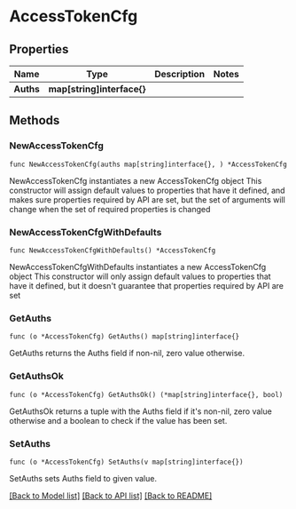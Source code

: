 # AccessTokenCfg

## Properties

Name | Type | Description | Notes
------------ | ------------- | ------------- | -------------
**Auths** | **map[string]interface{}** |  | 

## Methods

### NewAccessTokenCfg

`func NewAccessTokenCfg(auths map[string]interface{}, ) *AccessTokenCfg`

NewAccessTokenCfg instantiates a new AccessTokenCfg object
This constructor will assign default values to properties that have it defined,
and makes sure properties required by API are set, but the set of arguments
will change when the set of required properties is changed

### NewAccessTokenCfgWithDefaults

`func NewAccessTokenCfgWithDefaults() *AccessTokenCfg`

NewAccessTokenCfgWithDefaults instantiates a new AccessTokenCfg object
This constructor will only assign default values to properties that have it defined,
but it doesn't guarantee that properties required by API are set

### GetAuths

`func (o *AccessTokenCfg) GetAuths() map[string]interface{}`

GetAuths returns the Auths field if non-nil, zero value otherwise.

### GetAuthsOk

`func (o *AccessTokenCfg) GetAuthsOk() (*map[string]interface{}, bool)`

GetAuthsOk returns a tuple with the Auths field if it's non-nil, zero value otherwise
and a boolean to check if the value has been set.

### SetAuths

`func (o *AccessTokenCfg) SetAuths(v map[string]interface{})`

SetAuths sets Auths field to given value.



[[Back to Model list]](../README.md#documentation-for-models) [[Back to API list]](../README.md#documentation-for-api-endpoints) [[Back to README]](../README.md)


